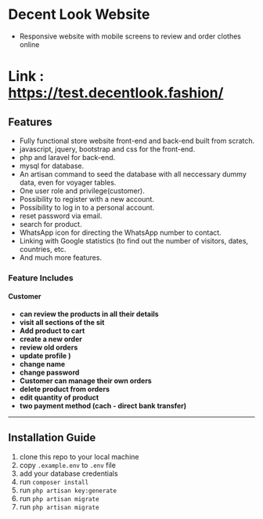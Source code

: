 
# Decent Look Website

- Responsive website with mobile screens to review and order clothes online

# Link : https://test.decentlook.fashion/


## Features

-   Fully functional store website front-end and back-end built from scratch.
-   javascript, jquery, bootstrap and css for the front-end.
-   php and laravel for back-end.
-   mysql for database.
-   An artisan command to seed the database with all neccessary dummy data, even for voyager tables.
-   One user role and privilege(customer).
-   Possibility to register with a new account.
-   Possibility to log in to a personal account.
-   reset password via email.
-   search for product.
-   WhatsApp icon for directing the WhatsApp number to contact.
-   Linking with Google statistics (to find out the number of visitors, dates, countries, etc.
-   And much more features.


### Feature Includes

#### Customer

- **can review the products in all their details**
- **visit all sections of the sit**
- **Add product to cart**
- **create a new order**
- **review old orders**
- **update profile )**
- **change name**
- **change password**
- **Customer can manage their own orders**
- **delete product from orders**
- **edit quantity of product**
- **two payment method (cach - direct bank transfer)**
---

## Installation Guide

1. clone this repo to your local machine
2. copy `.example.env` to `.env` file
3. add your database credentials
4. run `composer install`
5. run `php artisan key:generate`
6. run `php artisan migrate`
7.  run `php artisan migrate`


